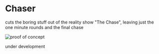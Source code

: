 # Chaser
cuts the boring stuff out of the reality show "The Chase", leaving just the one minute rounds and the final chase

![proof of concept](https://github.com/TzviGreenfeld/chaser/blob/main/test/chase.png)

under development
